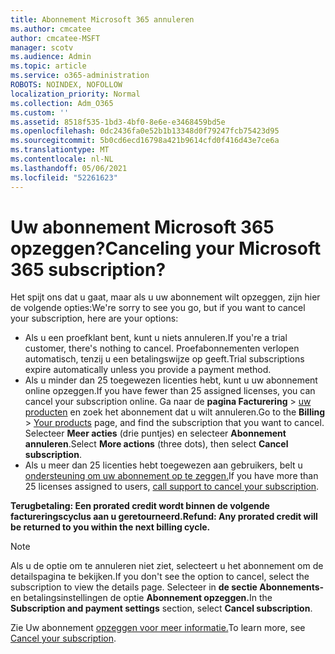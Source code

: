 ```yaml
---
title: Abonnement Microsoft 365 annuleren
ms.author: cmcatee
author: cmcatee-MSFT
manager: scotv
ms.audience: Admin
ms.topic: article
ms.service: o365-administration
ROBOTS: NOINDEX, NOFOLLOW
localization_priority: Normal
ms.collection: Adm_O365
ms.custom: ''
ms.assetid: 8518f535-1bd3-4bf0-8e6e-e3468459bd5e
ms.openlocfilehash: 0dc2436fa0e52b1b13348d0f79247fcb75423d95
ms.sourcegitcommit: 5b0cd6ecd16798a421b9614cfd0f416d43e7ce6a
ms.translationtype: MT
ms.contentlocale: nl-NL
ms.lasthandoff: 05/06/2021
ms.locfileid: "52261623"
---
```

# <a name="canceling-your-microsoft-365-subscription"></a><span data-ttu-id="94a9d-102">Uw abonnement Microsoft 365 opzeggen?</span><span class="sxs-lookup"><span data-stu-id="94a9d-102">Canceling your Microsoft 365 subscription?</span></span>

<span data-ttu-id="94a9d-103">Het spijt ons dat u gaat, maar als u uw abonnement wilt opzeggen, zijn hier de volgende opties:</span><span class="sxs-lookup"><span data-stu-id="94a9d-103">We're sorry to see you go, but if you want to cancel your subscription, here are your options:</span></span>
  
- <span data-ttu-id="94a9d-104">Als u een proefklant bent, kunt u niets annuleren.</span><span class="sxs-lookup"><span data-stu-id="94a9d-104">If you're a trial customer, there's nothing to cancel.</span></span> <span data-ttu-id="94a9d-105">Proefabonnementen verlopen automatisch, tenzij u een betalingswijze op geeft.</span><span class="sxs-lookup"><span data-stu-id="94a9d-105">Trial subscriptions expire automatically unless you provide a payment method.</span></span>
- <span data-ttu-id="94a9d-106">Als u minder dan 25 toegewezen licenties hebt, kunt u uw abonnement online opzeggen.</span><span class="sxs-lookup"><span data-stu-id="94a9d-106">If you have fewer than 25 assigned licenses, you can cancel your subscription online.</span></span> <span data-ttu-id="94a9d-107">Ga naar de **pagina Facturering** \> [uw producten](https://go.microsoft.com/fwlink/p/?linkid=842054) en zoek het abonnement dat u wilt annuleren.</span><span class="sxs-lookup"><span data-stu-id="94a9d-107">Go to the **Billing** \> [Your products](https://go.microsoft.com/fwlink/p/?linkid=842054) page, and find the subscription that you want to cancel.</span></span> <span data-ttu-id="94a9d-108">Selecteer **Meer acties** (drie puntjes) en selecteer **Abonnement annuleren**.</span><span class="sxs-lookup"><span data-stu-id="94a9d-108">Select **More actions** (three dots), then select **Cancel subscription**.</span></span>
- <span data-ttu-id="94a9d-109">Als u meer dan 25 licenties hebt toegewezen aan gebruikers, belt u [ondersteuning om uw abonnement op te zeggen.](/microsoft-365/admin/contact-support-for-business-products?view=o365-worldwide)</span><span class="sxs-lookup"><span data-stu-id="94a9d-109">If you have more than 25 licenses assigned to users, [call support to cancel your subscription](/microsoft-365/admin/contact-support-for-business-products?view=o365-worldwide).</span></span>

<span data-ttu-id="94a9d-110">**Terugbetaling: Een prorated credit wordt binnen de volgende factureringscyclus aan u geretourneerd.**</span><span class="sxs-lookup"><span data-stu-id="94a9d-110">**Refund: Any prorated credit will be returned to you within the next billing cycle.**</span></span>

> [!NOTE]
> <span data-ttu-id="94a9d-111">Als u de optie om te annuleren niet ziet, selecteert u het abonnement om de detailspagina te bekijken.</span><span class="sxs-lookup"><span data-stu-id="94a9d-111">If you don't see the option to cancel, select the subscription to view the details page.</span></span> <span data-ttu-id="94a9d-112">Selecteer in **de sectie Abonnements-** en betalingsinstellingen de optie **Abonnement opzeggen.**</span><span class="sxs-lookup"><span data-stu-id="94a9d-112">In the **Subscription and payment settings** section, select **Cancel subscription**.</span></span>

<span data-ttu-id="94a9d-113">Zie Uw abonnement [opzeggen voor meer informatie.](https://docs.microsoft.com/microsoft-365/commerce/subscriptions/cancel-your-subscription)</span><span class="sxs-lookup"><span data-stu-id="94a9d-113">To learn more, see [Cancel your subscription](https://docs.microsoft.com/microsoft-365/commerce/subscriptions/cancel-your-subscription).</span></span>